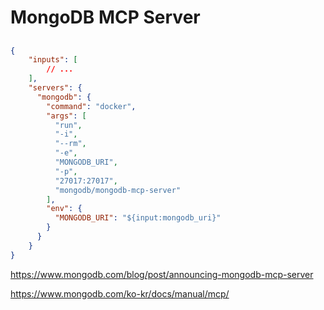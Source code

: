 # MongoDB MCP Server

## 


```json
{
    "inputs": [
        // ...
    ],
    "servers": {
      "mongodb": {
        "command": "docker",
        "args": [
          "run",
          "-i",
          "--rm",
          "-e",
          "MONGODB_URI",
          "-p",
          "27017:27017",
          "mongodb/mongodb-mcp-server"
        ],
        "env": {
          "MONGODB_URI": "${input:mongodb_uri}"
        }
      }
    }
}
```

https://www.mongodb.com/blog/post/announcing-mongodb-mcp-server

https://www.mongodb.com/ko-kr/docs/manual/mcp/